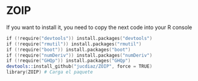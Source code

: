 # ZOIP
If you want to install it, you need to copy the next code into your R console

```s
if (!require("devtools")) install.packages("devtools")
if (!require("rmutil")) install.packages("rmutil")
if (!require("boot")) install.packages("boot")
if (!require("numDeriv")) install.packages("numDeriv")
if (!require("GHQp")) install.packages("GHQp")
devtools::install_github("jucdiaz/ZOIP", force = TRUE)
library(ZOIP) # Carga el paquete
```

